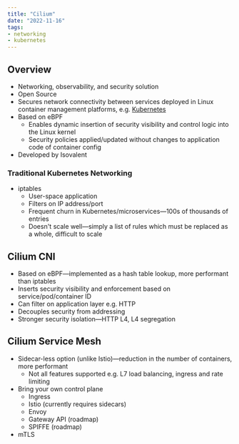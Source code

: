 ```yaml
---
title: "Cilium"
date: "2022-11-16"
tags:
- networking
- kubernetes
---
```


## Overview

- Networking, observability, and security solution
- Open Source
- Secures network connectivity between services deployed in Linux container management platforms, e.g. [Kubernetes](notes/moc/Kubernetes.md)
- Based on eBPF
	- Enables dynamic insertion of security visibility and control logic into the Linux kernel
	- Security policies applied/updated without changes to application code of container config
- Developed by Isovalent

### Traditional Kubernetes Networking

- iptables
	- User-space application
	- Filters on IP address/port
	- Frequent churn in Kubernetes/microservices—100s of thousands of entries
	- Doesn't scale well—simply a list of rules which must be replaced as a whole, difficult to scale

## Cilium CNI

- Based on eBPF—implemented as a hash table lookup, more performant than iptables
- Inserts security visibility and enforcement based on service/pod/container ID
- Can filter on application layer e.g. HTTP
- Decouples security from addressing
- Stronger security isolation—HTTP L4, L4 segregation

## Cilium Service Mesh

- Sidecar-less option (unlike Istio)—reduction in the number of containers, more performant
	- Not all features supported e.g. L7 load balancing, ingress and rate limiting
- Bring your own control plane
	- Ingress
	- Istio (currently requires sidecars)
	- Envoy
	- Gateway API (roadmap)
	- SPIFFE (roadmap)
- mTLS
